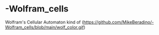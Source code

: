 # -Wolfram_cells
 Wolfram's Cellular Automaton kind of
 (https://github.com/MikeBeradino/-Wolfram_cells/blob/main/wolf_color.gif)
